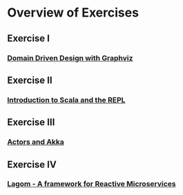 # Overview of Exercises

## Exercise I
### [Domain Driven Design with Graphviz](ex1-graphviz.md)
## Exercise II
### [Introduction to Scala and the REPL](ex2-scala.md)
## Exercise III
### [Actors and Akka](ex3-akka.md)
## Exercise IV
### [Lagom - A framework for Reactive Microservices](ex4-lagom.md)
